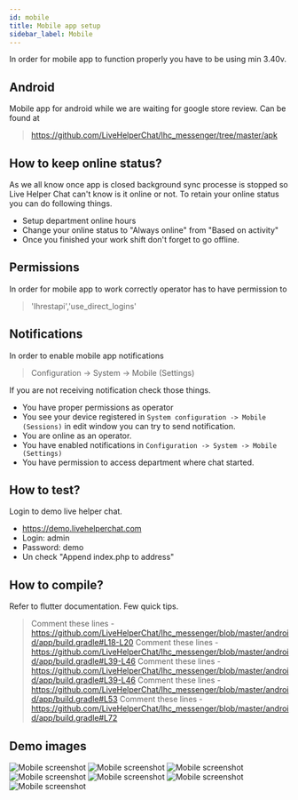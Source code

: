 ```yaml
---
id: mobile
title: Mobile app setup
sidebar_label: Mobile
---
```


In order for mobile app to function properly you have to be using min 3.40v.

## Android

Mobile app for android while we are waiting for google store review. Can be found at

> https://github.com/LiveHelperChat/lhc_messenger/tree/master/apk

## How to keep online status?

As we all know once app is closed background sync processe is stopped so Live Helper Chat can't know is it online or not. To retain your online status you can do following things.

 * Setup department online hours
 * Change your online status to "Always online" from "Based on activity"
 * Once you finished your work shift don't forget to go offline.

## Permissions

In order for mobile app to work correctly operator has to have permission to

> 'lhrestapi','use_direct_logins'

## Notifications

In order to enable mobile app notifications

> Configuration -> System -> Mobile (Settings)

If you are not receiving notification check those things.

 * You have proper permissions as operator
 * You see your device registered in `System configuration -> Mobile (Sessions)` in edit window you can try to send notification.
 * You are online as an operator.
 * You have enabled notifications in `Configuration -> System -> Mobile (Settings)`
 * You have permission to access department where chat started.

## How to test?

Login to demo live helper chat.
 
 * https://demo.livehelperchat.com
 * Login: admin
 * Password: demo
 * Un check "Append index.php to address"

## How to compile?

Refer to flutter documentation. Few quick tips.

 > Comment these lines - https://github.com/LiveHelperChat/lhc_messenger/blob/master/android/app/build.gradle#L18-L20
 > Comment these lines - https://github.com/LiveHelperChat/lhc_messenger/blob/master/android/app/build.gradle#L39-L46
 > Comment these lines - https://github.com/LiveHelperChat/lhc_messenger/blob/master/android/app/build.gradle#L39-L46
 > Comment these lines - https://github.com/LiveHelperChat/lhc_messenger/blob/master/android/app/build.gradle#L53
 > Comment these lines - https://github.com/LiveHelperChat/lhc_messenger/blob/master/android/app/build.gradle#L72

## Demo images

![Mobile screenshot](/img/mobile/screen-1.chat.jpg)
![Mobile screenshot](/img/mobile/screen-2.chat.jpg)
![Mobile screenshot](/img/mobile/screen-3.chat.jpg)
![Mobile screenshot](/img/mobile/screen-4.chat.jpg)
![Mobile screenshot](/img/mobile/screen-5.chat.jpg)
![Mobile screenshot](/img/mobile/screen-6.chat.jpg)
![Mobile screenshot](/img/mobile/screen-7.chat.jpg)
